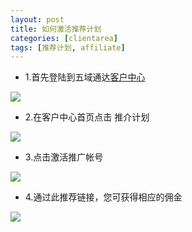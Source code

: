 ```yaml
---
layout: post
title: 如何激活推荐计划
categories: [clientarea]
tags: [推荐计划, affiliate]
---
```


* 1.首先登陆到五域通达[客户中心](http://portal.51hosting.com)

![](http://ww4.sinaimg.cn/large/a74eed94jw1dz50olkp23j.jpg)

* 2.在客户中心首页点击 推介计划

![](http://ww3.sinaimg.cn/large/a74e55b4jw1e1dwu0n71sj.jpg)

* 3.点击激活推广帐号

![](http://ww2.sinaimg.cn/large/a74ecc4cjw1e1dwuhyzb4j.jpg)

* 4.通过此推荐链接，您可获得相应的佣金

![](http://ww1.sinaimg.cn/large/a74eed94jw1e1dwzl3lv2j.jpg)